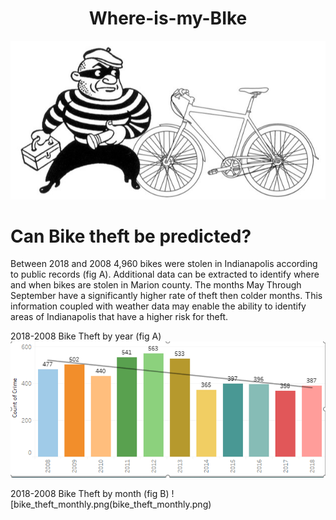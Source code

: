 
# <div align = "center">Where-is-my-BIke </div>
![stolen_bike_art.png](IMAGES/stolen_bike_art.png)

# Can Bike theft be predicted?

Between 2018 and 2008 4,960 bikes were stolen in Indianapolis according to public records (fig A). Additional data can be extracted to identify where and when bikes are stolen in Marion county. The months May Through September have a significantly higher rate of theft then colder months. This information coupled with weather data may enable the ability to identify areas of  Indianapolis that have a higher risk for theft.

2018-2008 Bike Theft by year (fig A)
![bike_theft_annual.png](IMAGES/bike_theft_annual.png)

2018-2008 Bike Theft by month (fig B)
![bike_theft_monthly.png(bike_theft_monthly.png)
